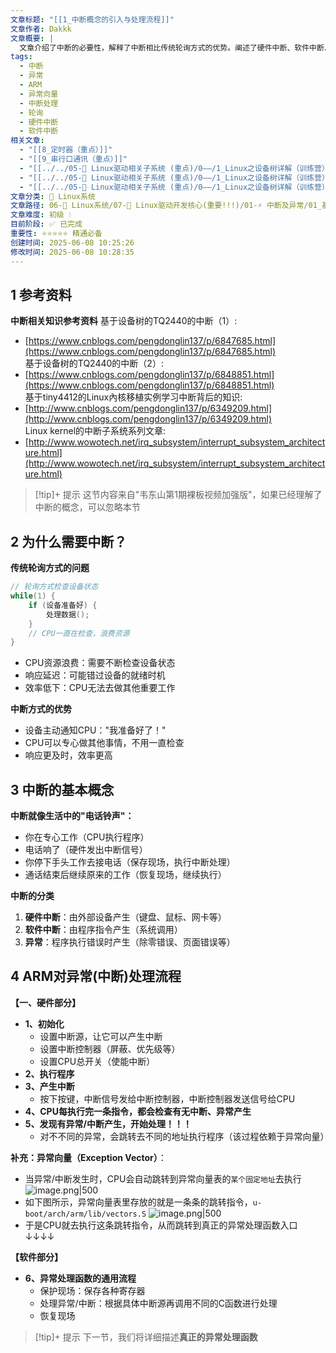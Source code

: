 ```yaml
---
文章标题: "[[1_中断概念的引入与处理流程]]"
文章作者: Dakkk
文章概要: |
  文章介绍了中断的必要性，解释了中断相比传统轮询方式的优势。阐述了硬件中断、软件中断、异常等基本概念，并详细讲解了ARM架构下中断（异常）从硬件触发到CPU通过异常向量进行初步分发，再到软件层面保存/恢复现场和处理的通用流程。
tags:
  - 中断
  - 异常
  - ARM
  - 异常向量
  - 中断处理
  - 轮询
  - 硬件中断
  - 软件中断
相关文章:
  - "[[8_定时器（重点）]]"
  - "[[9_串行口通讯（重点）]]"
  - "[[../../05-🚗 Linux驱动相关子系统 (重点)/0——/1_Linux之设备树详解（训练营）/02_图解Kernel Device Tree(设备树)的使用]]"
  - "[[../../05-🚗 Linux驱动相关子系统 (重点)/0——/1_Linux之设备树详解（训练营）/03_设备树中CPU描述 (不需要改)]]"
  - "[[../../05-🚗 Linux驱动相关子系统 (重点)/0——/1_Linux之设备树详解（训练营）/05_📕设备树中断的属性描述 (最常用)]]"
文章分类: 🐧 Linux系统
文章路径: 06-🐧 Linux系统/07-🚗 Linux驱动开发核心(重要!!!)/01-⚡ 中断及异常/01_基于韦神设备树课程/1_中断概念的引入与处理流程.md
文章难度: 初级 💧
目前阶段: ✅ 已完成
重要性: ⭐⭐⭐⭐⭐ 精通必备
创建时间: 2025-06-08 10:25:26
修改时间: 2025-06-08 10:28:35
---
```


## 1 参考资料

**中断相关知识参考资料**
基于设备树的TQ2440的中断（1）:
- [https://www.cnblogs.com/pengdonglin137/p/6847685.html](https://www.cnblogs.com/pengdonglin137/p/6847685.html)  
基于设备树的TQ2440的中断（2）: 
- [https://www.cnblogs.com/pengdonglin137/p/6848851.html](https://www.cnblogs.com/pengdonglin137/p/6848851.html)  
基于tiny4412的Linux內核移植实例学习中断背后的知识:
- [http://www.cnblogs.com/pengdonglin137/p/6349209.html](http://www.cnblogs.com/pengdonglin137/p/6349209.html)  
Linux kernel的中断子系统系列文章:
- [http://www.wowotech.net/irq_subsystem/interrupt_subsystem_architecture.html](http://www.wowotech.net/irq_subsystem/interrupt_subsystem_architecture.html)

> [!tip]+ 提示
> 这节内容来自"韦东山第1期裸板视频加强版"，如果已经理解了中断的概念，可以忽略本节

## 2 为什么需要中断？

**传统轮询方式的问题**
```c
// 轮询方式检查设备状态
while(1) {
    if (设备准备好) {
        处理数据();
    }
    // CPU一直在检查，浪费资源
}
```
- CPU资源浪费：需要不断检查设备状态
- 响应延迟：可能错过设备的就绪时机
- 效率低下：CPU无法去做其他重要工作

**中断方式的优势**
- 设备主动通知CPU："我准备好了！"
- CPU可以专心做其他事情，不用一直检查
- 响应更及时，效率更高

## 3 中断的基本概念

**中断就像生活中的"电话铃声"：**
- 你在专心工作（CPU执行程序）
- 电话响了（硬件发出中断信号）
- 你停下手头工作去接电话（保存现场，执行中断处理）
- 通话结束后继续原来的工作（恢复现场，继续执行）

**中断的分类**
1. **硬件中断**：由外部设备产生（键盘、鼠标、网卡等）
2. **软件中断**：由程序指令产生（系统调用）
3. **异常**：程序执行错误时产生（除零错误、页面错误等）

## 4 ARM对异常(中断)处理流程

**【一、硬件部分】**
- **1、初始化**
	- 设置中断源，让它可以产生中断
	- 设置中断控制器（屏蔽、优先级等）
	- 设置CPU总开关（使能中断）
- **2、执行程序**
- **3、产生中断**
	- 按下按键，中断信号发给中断控制器，中断控制器发送信号给CPU
- **4、CPU每执行完一条指令，都会检查有无中断、异常产生**
- **5、发现有异常/中断产生，开始处理！！！**
	- 对不不同的异常，会跳转去不同的地址执行程序（该过程依赖于异常向量）

**补充：异常向量（Exception Vector）**：
- 当异常/中断发生时，CPU会自动跳转到异常向量表的`某个固定地址`去执行
  ![image.png|500](https://my-obsidian-image.oss-cn-guangzhou.aliyuncs.com/2025/06/66f2851da56c1aa4105eba6b3caadb18.png)
- 如下图所示，异常向量表里存放的就是一条条的跳转指令，`u-boot/arch/arm/lib/vectors.S`
  ![image.png|500](https://my-obsidian-image.oss-cn-guangzhou.aliyuncs.com/2025/06/37ae70262239de916b09a9fb618f904e.png)
- 于是CPU就去执行这条跳转指令，从而跳转到真正的异常处理函数入口 ↓↓↓↓

**【软件部分】**
- **6、异常处理函数的通用流程**
	- 保护现场：保存各种寄存器
	- 处理异常/中断：根据具体中断源再调用不同的C函数进行处理
	- 恢复现场

> [!tip]+ 提示
> 下一节，我们将详细描述**真正的异常处理函数**
